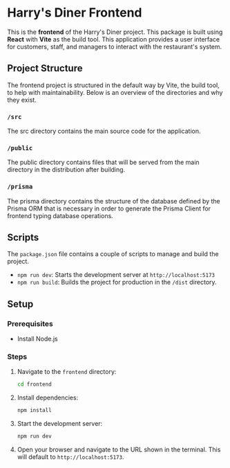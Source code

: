 # Harry's Diner Frontend

This is the **frontend** of the Harry's Diner project. This package is built using **React** with **Vite** as the build tool. This application provides a user interface for customers, staff, and managers to interact with the restaurant's system.

## **Project Structure**

The frontend project is structured in the default way by Vite, the build tool, to help with maintainability. Below is an overview of the directories and why they exist.

### `/src`

The src directory contains the main source code for the application.

### `/public`

The public directory contains files that will be served from the main directory in the distribution after building.

### `/prisma`

The prisma directory contains the structure of the database defined by the Prisma ORM that is necessary in order to generate the Prisma Client for frontend typing database operations.

## **Scripts**

The `package.json` file contains a couple of scripts to manage and build the project.

- `npm run dev`: Starts the development server at `http://localhost:5173`
- `npm run build`: Builds the project for production in the `/dist` directory.

## Setup

### **Prerequisites**

- Install Node.js

### **Steps**

1. Navigate to the `frontend` directory:
    ```bash
    cd frontend
    ```

2. Install dependencies:
    ```bash
    npm install
    ```

3. Start the development server:
    ```bash
    npm run dev
    ```

4. Open your browser and navigate to the URL shown in the terminal. This will default to `http://localhost:5173`.
